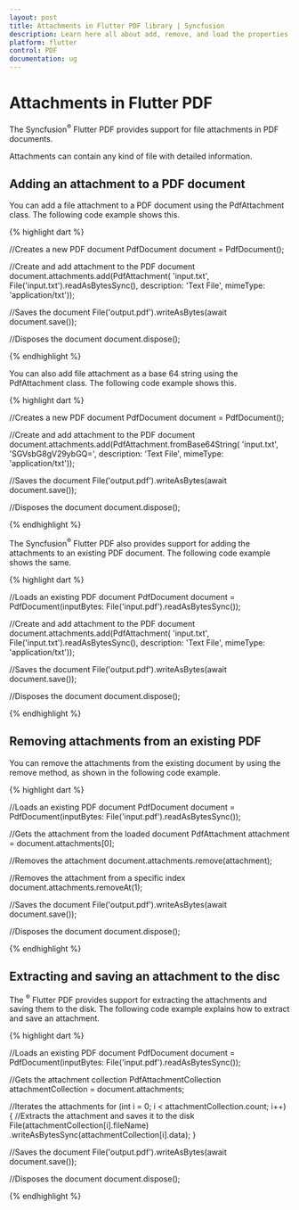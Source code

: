 ```yaml
---
layout: post
title: Attachments in Flutter PDF library | Syncfusion
description: Learn here all about add, remove, and load the properties of file Attachments feature of Syncfusion Flutter PDF non-UI library and more.
platform: flutter
control: PDF
documentation: ug
---
```


# Attachments in Flutter PDF

The Syncfusion<sup>&reg;</sup>
  Flutter PDF provides support for file attachments in PDF documents.

Attachments can contain any kind of file with detailed information.

## Adding an attachment to a PDF document

You can add a file attachment to a PDF document using the PdfAttachment class. The following code example shows this.

{% highlight dart %}

//Creates a new PDF document
PdfDocument document = PdfDocument();

//Create and add attachment to the PDF document
document.attachments.add(PdfAttachment(
    'input.txt', File('input.txt').readAsBytesSync(),
    description: 'Text File', mimeType: 'application/txt'));

//Saves the document
File('output.pdf').writeAsBytes(await document.save());

//Disposes the document
document.dispose();

{% endhighlight %}

You can also add file attachment as a base 64 string using the PdfAttachment class. The following code example shows this.

{% highlight dart %}

//Creates a new PDF document
PdfDocument document = PdfDocument();

//Create and add attachment to the PDF document
document.attachments.add(PdfAttachment.fromBase64String(
    'input.txt', 'SGVsbG8gV29ybGQ=',
    description: 'Text File', mimeType: 'application/txt'));

//Saves the document
File('output.pdf').writeAsBytes(await document.save());

//Disposes the document
document.dispose();

{% endhighlight %}

The Syncfusion<sup>&reg;</sup>
  Flutter PDF also provides support for adding the attachments to an existing PDF document. The following code example shows the same.

{% highlight dart %}

//Loads an existing PDF document
PdfDocument document =
    PdfDocument(inputBytes: File('input.pdf').readAsBytesSync());

//Create and add attachment to the PDF document
document.attachments.add(PdfAttachment(
    'input.txt', File('input.txt').readAsBytesSync(),
    description: 'Text File', mimeType: 'application/txt'));

//Saves the document
File('output.pdf').writeAsBytes(await document.save());

//Disposes the document
document.dispose();

{% endhighlight %}

## Removing attachments from an existing PDF

You can remove the attachments from the existing document by using the remove method, as shown in the following code example.

{% highlight dart %}

//Loads an existing PDF document
PdfDocument document =
    PdfDocument(inputBytes: File('input.pdf').readAsBytesSync());

//Gets the attachment from the loaded document
PdfAttachment attachment = document.attachments[0];

//Removes the attachment
document.attachments.remove(attachment);

//Removes the attachment from a specific index
document.attachments.removeAt(1);

//Saves the document
File('output.pdf').writeAsBytes(await document.save());

//Disposes the document
document.dispose();

{% endhighlight %}

## Extracting and saving an attachment to the disc

The <sup>&reg;</sup>
  Flutter PDF provides support for extracting the attachments and saving them to the disk. The following code example explains how to extract and save an attachment.

{% highlight dart %}

//Loads an existing PDF document
PdfDocument document =
    PdfDocument(inputBytes: File('input.pdf').readAsBytesSync());

//Gets the attachment collection
PdfAttachmentCollection attachmentCollection = document.attachments;

//Iterates the attachments
for (int i = 0; i < attachmentCollection.count; i++) {
  //Extracts the attachment and saves it to the disk
  File(attachmentCollection[i].fileName)
      .writeAsBytesSync(attachmentCollection[i].data);
}

//Saves the document
File('output.pdf').writeAsBytes(await document.save());

//Disposes the document
document.dispose();

{% endhighlight %}